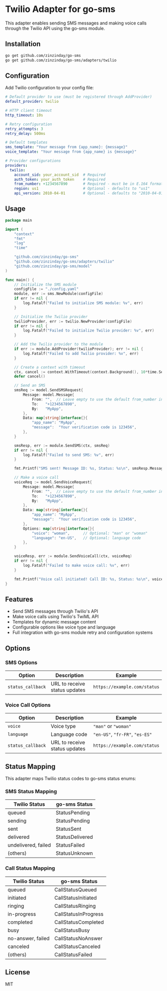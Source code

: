 # Twilio Adapter for go-sms

This adapter enables sending SMS messages and making voice calls through the Twilio API using the go-sms module.

## Installation

```bash
go get github.com/zinzinday/go-sms
go get github.com/zinzinday/go-sms/adapters/twilio
```

## Configuration

Add Twilio configuration to your config file:

```yaml
# Default provider to use (must be registered through AddProvider)
default_provider: twilio

# HTTP client timeout
http_timeout: 10s

# Retry configuration
retry_attempts: 3
retry_delay: 500ms

# Default templates
sms_template: "Your message from {app_name}: {message}"
voice_template: "Your message from {app_name} is {message}"

# Provider configurations
providers:
  twilio:
    account_sid: your_account_sid  # Required
    auth_token: your_auth_token    # Required
    from_number: +1234567890       # Required - must be in E.164 format
    region: us1                    # Optional - defaults to "us1"
    api_version: 2010-04-01        # Optional - defaults to "2010-04-01"
```

## Usage

```go
package main

import (
	"context"
	"fmt"
	"log"
	"time"

	"github.com/zinzinday/go-sms"
	"github.com/zinzinday/go-sms/adapters/twilio"
	"github.com/zinzinday/go-sms/model"
)

func main() {
	// Initialize the SMS module
	configFile := "./config.yaml"
	module, err := sms.NewModule(configFile)
	if err != nil {
		log.Fatalf("Failed to initialize SMS module: %v", err)
	}

	// Initialize the Twilio provider
	twilioProvider, err := twilio.NewProvider(configFile)
	if err != nil {
		log.Fatalf("Failed to initialize Twilio provider: %v", err)
	}

	// Add the Twilio provider to the module
	if err := module.AddProvider(twilioProvider); err != nil {
		log.Fatalf("Failed to add Twilio provider: %v", err)
	}

	// Create a context with timeout
	ctx, cancel := context.WithTimeout(context.Background(), 10*time.Second)
	defer cancel()

	// Send an SMS
	smsReq := model.SendSMSRequest{
		Message: model.Message{
			From: "",  // Leave empty to use the default from_number in config
			To:   "+1234567890",
			By:   "MyApp",
		},
		Data: map[string]interface{}{
			"app_name": "MyApp",
			"message":  "Your verification code is 123456",
		},
	}

	smsResp, err := module.SendSMS(ctx, smsReq)
	if err != nil {
		log.Fatalf("Failed to send SMS: %v", err)
	}

	fmt.Printf("SMS sent! Message ID: %s, Status: %s\n", smsResp.MessageID, smsResp.Status)

	// Make a voice call
	voiceReq := model.SendVoiceRequest{
		Message: model.Message{
			From: "",  // Leave empty to use the default from_number in config
			To:   "+1234567890",
			By:   "MyApp",
		},
		Data: map[string]interface{}{
			"app_name": "MyApp",
			"message":  "Your verification code is 123456",
		},
		Options: map[string]interface{}{
			"voice": "woman",      // Optional: "man" or "woman"
			"language": "en-US",   // Optional: language code
		},
	}

	voiceResp, err := module.SendVoiceCall(ctx, voiceReq)
	if err != nil {
		log.Fatalf("Failed to make voice call: %v", err)
	}

	fmt.Printf("Voice call initiated! Call ID: %s, Status: %s\n", voiceResp.CallID, voiceResp.Status)
}
```

## Features

- Send SMS messages through Twilio's API
- Make voice calls using Twilio's TwiML API
- Templates for dynamic message content
- Configurable options like voice type and language
- Full integration with go-sms module retry and configuration systems

## Options

### SMS Options

| Option | Description | Example |
|--------|-------------|---------|
| `status_callback` | URL to receive status updates | `https://example.com/status` |

### Voice Call Options

| Option | Description | Example |
|--------|-------------|---------|
| `voice` | Voice type | `"man"` or `"woman"` |
| `language` | Language code | `"en-US"`, `"fr-FR"`, `"es-ES"` |
| `status_callback` | URL to receive status updates | `https://example.com/status` |

## Status Mapping

This adapter maps Twilio status codes to go-sms status enums:

### SMS Status Mapping

| Twilio Status | go-sms Status |
|---------------|---------------|
| queued | StatusPending |
| sending | StatusPending |
| sent | StatusSent |
| delivered | StatusDelivered |
| undelivered, failed | StatusFailed |
| (others) | StatusUnknown |

### Call Status Mapping

| Twilio Status | go-sms Status |
|---------------|---------------|
| queued | CallStatusQueued |
| initiated | CallStatusInitiated |
| ringing | CallStatusRinging |
| in-progress | CallStatusInProgress |
| completed | CallStatusCompleted |
| busy | CallStatusBusy |
| no-answer, failed | CallStatusNoAnswer |
| canceled | CallStatusCanceled |
| (others) | CallStatusFailed |

## License

MIT
